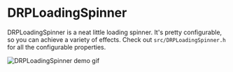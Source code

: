 # DRPLoadingSpinner

DRPLoadingSpinner is a neat little loading spinner. It's pretty
configurable, so you can achieve a variety of effects. Check out
`src/DRPLoadingSpinner.h` for all the configurable properties.

![DRPLoadingSpinner demo gif](http://i.giphy.com/5xaOcLHoAS2RVlznSLK.gif)
